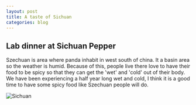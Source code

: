 ```yaml
---
layout: post
title: A taste of Sichuan
categories: blog
---
```


## Lab dinner at Sichuan Pepper ##

Szechuan is area where panda inhabit in west south of china. It a basin area so the weather is humid. Because of this, people live there love to have their food to be spicy so that they can get the 'wet' and 'cold' out of their body. We have been experiencing a half year long wet and cold, I think it is a good time to have some spicy food like Szechuan people will do.

![Sichuan]({{site.baseurl}}/images/dinner_at_sichuan_pepper.JPG)
